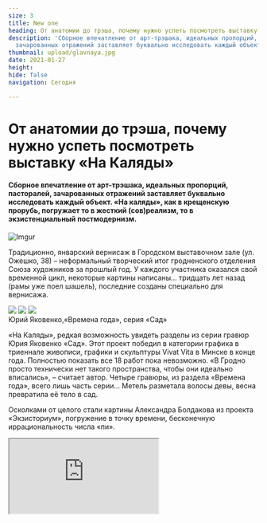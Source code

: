 ```yaml
---
size: 3
title: New one
heading: От анатомии до трэша, почему нужно успеть посмотреть выставку «На Каляды»
description: 'Сборное впечатление от арт-трэшака, идеальных пропорций, пасторалей,
  зачарованных отражений заставляет буквально исследовать каждый объект. '
thumbnail: upload/glavnaya.jpg
date: 2021-01-27
height: 
hide: false
navigation: Сегодня

---
```

# От анатомии до трэша, почему нужно успеть посмотреть выставку «На Каляды»

#### Сборное впечатление от арт-трэшака, идеальных пропорций, пасторалей, зачарованных отражений заставляет буквально исследовать каждый объект. «На каляды», как в крещенскую прорубь, погружает то в жесткий (сов)реализм, то в экзистенциальный постмодернизм. 

![Imgur](https://i.imgur.com/YnOHhCi.jpg)

Традиционно, январский вернисаж в Городском выставочном зале (ул. Ожешко, 38) – неформальный творческий итог гродненского отделения Союза художников за прошлый год. У каждого участника оказался свой временной цикл, некоторые картины написаны… тридцать лет назад (рамы уже поел шашель), последние созданы специально для вернисажа.

<div class="gallery3">
<!-- Смените gallery2 на gallery3 или gallery4, цифра определяет количество картинок в одном ряду -->
<a href="https://imgur.com/zGZtxCu"><img src="https://i.imgur.com/zGZtxCu.jpg"></a>
<a href="https://imgur.com/4EF9sSY"><img src="https://i.imgur.com/4EF9sSY.jpg"></a>
<a href="https://imgur.com/YTDE7UR"><img src="https://i.imgur.com/YTDE7UR.jpg"></a>
</div>

<div class="podpis">Юрий Яковенко,«Времена года», серия «Сад»</div>





«На Каляды», редкая возможность увидеть разделы из серии гравюр Юрия Яковенко «Сад». Этот проект победил в категории графика в триеннале живописи, графики и скульптуры Vivat Vita в Минске в конце года.  Полностью показать все 18 работ пока невозможно. «В Гродно просто технически нет такого пространства, чтобы они идеально вписались», – считает автор.  Четыре гравюры, из раздела «Времена года», всего лишь часть серии…  Метель разметала волосы девы, весна превратила её тело в сад.

Осколками от целого стали картины Александра Болдакова из проекта «Экзисториум», погружение в точку времени, бесконечную иррациональность числа «пи». 

<div><iframe class="youtube" src="https://www.youtube.com/embed/XFUlfu8WMt4"></div>
  
Идеальные пропорции, диптих «Торс», Сергея Гриневича заставляют в очередной раз пожалеть, что ретроспектива «8-й регион» закончилась, полит/не/корректные «неликвиды» снова в мастерской художника, а не в постоянной экспозиции современной галереи. Нет такой. Зато виртуальный тур остался в коллекции mam, его можно посмотреть [**здесь**](https://www.mamgrodno.com/panorama/pano2.html).
  
<div class="gallery2">
<!-- Смените gallery2 на gallery3 или gallery4, цифра определяет количество картинок в одном ряду -->
<a href="https://imgur.com/WFjAQXj"><img src="https://i.imgur.com/WFjAQXj.jpg"></a>
<a href="https://imgur.com/NZwU32w"><img src="https://i.imgur.com/NZwU32w.jpg"></a>
</div>

<div class="podpis">Сергей Гриневич, «Торс»</div>
  
<div><iframe class="youtube" src="https://www.youtube.com/embed/_FGO4KW7dgA"></div>
  
Задержался после персональной выставки «Синий город» Виктории Ильиной, пропавший в отражениях, потерянный в пространстве и во времени, растаявший в фонарях и реке. Александр Сильванович продолжает эксперименты, «Шэсце» на древесной плите, вольные гуляния с цветами и птицами «держат» всю экспозицию выставочного зала.
  
<div class="gallery2">
<!-- Смените gallery2 на gallery3 или gallery4, цифра определяет количество картинок в одном ряду -->
<a href="https://imgur.com/lErdw4B"><img src="https://i.imgur.com/lErdw4B.jpg"></a>
<a href="https://imgur.com/Nw4vgyO"><img src="https://i.imgur.com/Nw4vgyO.jpg"></a>
</div>

<div class="podpis">Александр Сильванович «Шествие»</div>

Птицы и ангелы, собирающие звезды, Владимира Пантелеева – единственные скульптуры из недавнего времени. Ангелы в целом в доминанте, ведь выставка рождественская.

<div class="gallery3">
<!-- Смените gallery2 на gallery3 или gallery4, цифра определяет количество картинок в одном ряду -->
<a href="https://imgur.com/NdhjktG"><img src="https://i.imgur.com/NdhjktG.jpg"></a>
<a href="https://imgur.com/qP7MGIf"><img src="https://i.imgur.com/qP7MGIf.jpg"></a>
<a href="https://imgur.com/TAe4hF7"><img src="https://i.imgur.com/TAe4hF7.jpg"></a>
</div>

<div class="podpis">Владимир Пантелеев. «Птицы», «Собирающая звезды»</div>
  
Керамисты и стеклодувы на этот раз свои работы не отправили. Но есть простые как чарка и шкварка, живописные признания в патриотизме. Например, “Птушка шчасця заўтрашняга дня”, Павла Врублевского, в гармонии с “Адкуль расце хвост залатога карася”. На обороте птушки  грозные пророчества болгарской Ванги, насмотримся еще ужасов.
  
<div class="gallery3">
<!-- Смените gallery2 на gallery3 или gallery4, цифра определяет количество картинок в одном ряду -->
<a href="https://imgur.com/g0RpXKp"><img src="https://i.imgur.com/g0RpXKp.jpg"></a>
<a href="https://imgur.com/L8heQdG"><img src="https://i.imgur.com/L8heQdG.jpg"></a>
<a href="https://imgur.com/oKe2ITP"><img src="https://i.imgur.com/oKe2ITP.jpg"></a>
</div>

<div class="podpis">Павел Врублевский «Птица счастья завтрашнего дня», «Откуда растет хвост карася»</div>

И между краями: серые классические проселки, воздушные девочки, дождливые силуэты, мягкие фейерверки.

На вернисаж стоит поспешить, выставка будет демонтирована 1 февраля. 

Автор: **Инна МАКСИМЧИК**

Фото: **Инна МАКСИМЧИК**